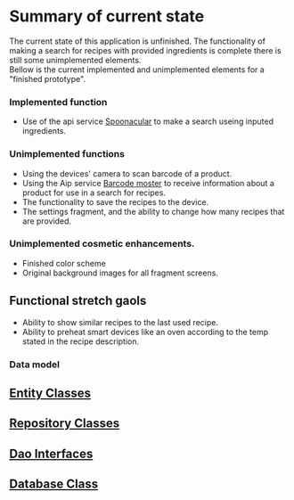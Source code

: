 # Summary of current state
The current state of this application is unfinished.
 The functionality of making a search for recipes with provided ingredients is complete there is still some unimplemented elements.  
Bellow is the current implemented and unimplemented elements for a "finished prototype".

### Implemented function
* Use of the api service [Spoonacular](https://spoonacular.com/food-api/docs) to make a search useing inputed ingredients.



### Unimplemented functions
* Using the devices' camera to scan barcode of a product.
* Using the Aip service [Barcode moster](https://rapidapi.com/jonata/api/barcode-monster/endpoints) to receive information about a product for use in a search for recipes. 
* The functionality to save the recipes to the device.
* The settings fragment, and the ability to change how many recipes that are provided.


### Unimplemented cosmetic enhancements.

* Finished color scheme
* Original background images for all fragment screens.

## Functional stretch gaols
* Ability to show similar recipes to the last used recipe.
* Ability to preheat smart devices like an oven according to the temp stated in the recipe description. 




### Data model 

## [Entity Classes](../work/entityclasses.md)

## [Repository Classes](../work/repositoryclasses.md)

## [Dao Interfaces](https://github.com/Alex-Garber/smart-cheff/tree/master/app/src/main/java/edu/cnm/deepdive/smartcheff/model/dao)

## [Database Class](https://github.com/Alex-Garber/smart-cheff/blob/master/app/src/main/java/edu/cnm/deepdive/smartcheff/service/SmartCheffDatabase.java)

